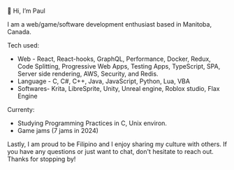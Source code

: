👋 Hi, I’m Paul

I am a web/game/software development enthusiast based in Manitoba, Canada.

Tech used:
- Web -  React, React-hooks, GraphQL, Performance, Docker, Redux, Code Splitting, Progressive Web Apps, Testing Apps, TypeScript, SPA, Server side rendering, AWS, Security, and Redis.
- Language - C, C#, C++, Java, JavaScript, Python, Lua, VBA
- Softwares- Krita, LibreSprite, Unity, Unreal engine, Roblox studio, Flax Engine

Currenty:
- Studying Programming Practices in C, Unix environ.
- Game jams (7 jams in 2024)

Lastly, I am proud to be Filipino and I enjoy sharing my culture with others. If you have any questions or just want to chat, don't hesitate to reach out. Thanks for stopping by!
